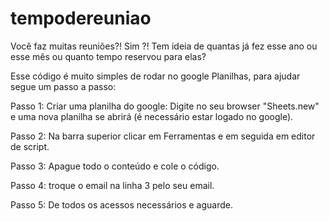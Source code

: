 # tempodereuniao
Você faz muitas reuniões?! Sim ?! Tem ideia de quantas já fez esse ano ou esse mês ou quanto tempo reservou para elas?


Esse código é muito simples de rodar no google Planilhas, para ajudar segue um passo a passo:

Passo 1: Criar uma planilha do google: Digite no seu browser "Sheets.new" e uma nova planilha se abrirá (é necessário estar logado no google). 

Passo 2: Na barra superior clicar em Ferramentas e em seguida em editor de script.

Passo 3: Apague todo o conteúdo e cole o código.

Passo 4: troque o email na linha 3 pelo seu email.

Passo 5: De todos os acessos necessários e aguarde. 
